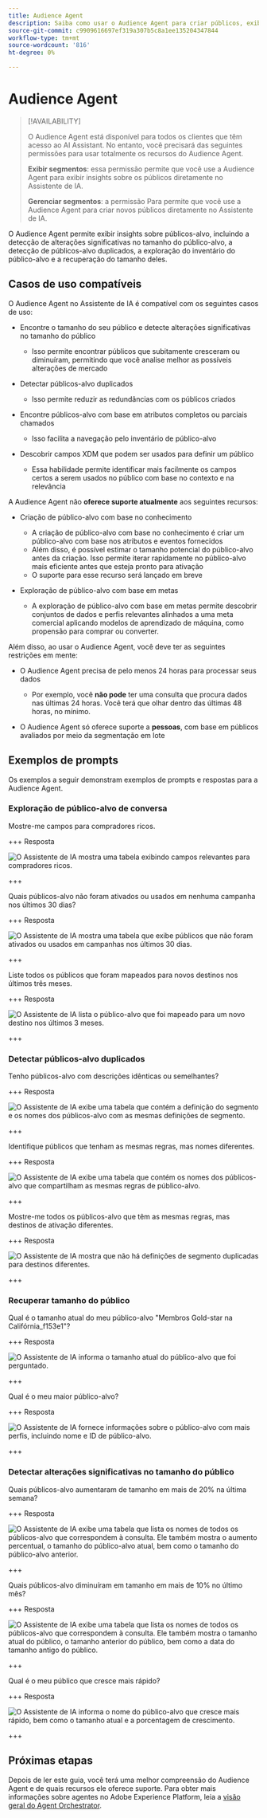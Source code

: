 ```yaml
---
title: Audience Agent
description: Saiba como usar o Audience Agent para criar públicos, exibir alterações de público, detectar públicos duplicados e exibir insights do público.
source-git-commit: c9909616697ef319a307b5c8a1ee135204347844
workflow-type: tm+mt
source-wordcount: '816'
ht-degree: 0%

---
```



# Audience Agent

>[!AVAILABILITY]
>
>O Audience Agent está disponível para todos os clientes que têm acesso ao AI Assistant. No entanto, você precisará das seguintes permissões para usar totalmente os recursos do Audience Agent.
>
>**Exibir segmentos**: essa permissão permite que você use a Audience Agent para exibir insights sobre os públicos diretamente no Assistente de IA.
>
>**Gerenciar segmentos**: a permissão Para permite que você use a Audience Agent para criar novos públicos diretamente no Assistente de IA.

O Audience Agent permite exibir insights sobre públicos-alvo, incluindo a detecção de alterações significativas no tamanho do público-alvo, a detecção de públicos-alvo duplicados, a exploração do inventário do público-alvo e a recuperação do tamanho deles.

## Casos de uso compatíveis

O Audience Agent no Assistente de IA é compatível com os seguintes casos de uso:

- Encontre o tamanho do seu público e detecte alterações significativas no tamanho do público

   - Isso permite encontrar públicos que subitamente cresceram ou diminuíram, permitindo que você analise melhor as possíveis alterações de mercado

- Detectar públicos-alvo duplicados

   - Isso permite reduzir as redundâncias com os públicos criados

- Encontre públicos-alvo com base em atributos completos ou parciais chamados

   - Isso facilita a navegação pelo inventário de público-alvo

- Descobrir campos XDM que podem ser usados para definir um público

   - Essa habilidade permite identificar mais facilmente os campos certos a serem usados no público com base no contexto e na relevância

A Audience Agent não **oferece suporte atualmente** aos seguintes recursos:

- Criação de público-alvo com base no conhecimento

   - A criação de público-alvo com base no conhecimento é criar um público-alvo com base nos atributos e eventos fornecidos
   - Além disso, é possível estimar o tamanho potencial do público-alvo antes da criação. Isso permite iterar rapidamente no público-alvo mais eficiente antes que esteja pronto para ativação
   - O suporte para esse recurso será lançado em breve

- Exploração de público-alvo com base em metas

   - A exploração de público-alvo com base em metas permite descobrir conjuntos de dados e perfis relevantes alinhados a uma meta comercial aplicando modelos de aprendizado de máquina, como propensão para comprar ou converter.

Além disso, ao usar o Audience Agent, você deve ter as seguintes restrições em mente:

- O Audience Agent precisa de pelo menos 24 horas para processar seus dados

   - Por exemplo, você **não pode** ter uma consulta que procura dados nas últimas 24 horas. Você terá que olhar dentro das últimas 48 horas, no mínimo.

- O Audience Agent só oferece suporte a **pessoas**, com base em públicos avaliados por meio da segmentação em lote

## Exemplos de prompts

Os exemplos a seguir demonstram exemplos de prompts e respostas para a Audience Agent.

### Exploração de público-alvo de conversa

Mostre-me campos para compradores ricos.

+++ Resposta

![O Assistente de IA mostra uma tabela exibindo campos relevantes para compradores ricos.](./images/audience/affluent-buyers.png)

+++

Quais públicos-alvo não foram ativados ou usados em nenhuma campanha nos últimos 30 dias?

+++ Resposta

![O Assistente de IA mostra uma tabela que exibe públicos que não foram ativados ou usados em campanhas nos últimos 30 dias.](./images/audience/not-activated.png)

+++

Liste todos os públicos que foram mapeados para novos destinos nos últimos três meses.

+++ Resposta

![O Assistente de IA lista o público-alvo que foi mapeado para um novo destino nos últimos 3 meses.](./images/audience/new-destination.png)

+++

### Detectar públicos-alvo duplicados

Tenho públicos-alvo com descrições idênticas ou semelhantes?

+++ Resposta

![O Assistente de IA exibe uma tabela que contém a definição do segmento e os nomes dos públicos-alvo com as mesmas definições de segmento.](./images/audience/similar-descriptions.png)

+++

Identifique públicos que tenham as mesmas regras, mas nomes diferentes.

+++ Resposta

![O Assistente de IA exibe uma tabela que contém os nomes dos públicos-alvo que compartilham as mesmas regras de público-alvo.](./images/audience/same-rules-different-names.png)

+++

Mostre-me todos os públicos-alvo que têm as mesmas regras, mas destinos de ativação diferentes.

+++ Resposta

![O Assistente de IA mostra que não há definições de segmento duplicadas para destinos diferentes.](./images/audience/same-rules-different-destinations.png)

+++

### Recuperar tamanho do público

Qual é o tamanho atual do meu público-alvo &quot;Membros Gold-star na Califórnia_f153e1&quot;?

+++ Resposta

![O Assistente de IA informa o tamanho atual do público-alvo que foi perguntado.](./images/audience/current-size.png)

+++

Qual é o meu maior público-alvo?

+++ Resposta

![O Assistente de IA fornece informações sobre o público-alvo com mais perfis, incluindo nome e ID de público-alvo.](./images/audience/largest-audience.png)

+++

### Detectar alterações significativas no tamanho do público

Quais públicos-alvo aumentaram de tamanho em mais de 20% na última semana?

+++ Resposta

![O Assistente de IA exibe uma tabela que lista os nomes de todos os públicos-alvo que correspondem à consulta. Ele também mostra o aumento percentual, o tamanho do público-alvo atual, bem como o tamanho do público-alvo anterior.](./images/audience/increase-past-week.png)

+++

Quais públicos-alvo diminuíram em tamanho em mais de 10% no último mês?

+++ Resposta

![O Assistente de IA exibe uma tabela que lista os nomes de todos os públicos-alvo que correspondem à consulta. Ele também mostra o tamanho atual do público, o tamanho anterior do público, bem como a data do tamanho antigo do público.](./images/audience/decrease-month.png)

+++

Qual é o meu público que cresce mais rápido?

+++ Resposta

![O Assistente de IA informa o nome do público-alvo que cresce mais rápido, bem como o tamanho atual e a porcentagem de crescimento.](./images/audience/fastest-growing.png)

+++

## Próximas etapas

Depois de ler este guia, você terá uma melhor compreensão do Audience Agent e de quais recursos ele oferece suporte. Para obter mais informações sobre agentes no Adobe Experience Platform, leia a [visão geral do Agent Orchestrator](./agent-orchestrator.md).
